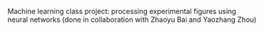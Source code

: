 Machine learning class project: processing experimental figures using neural networks (done in collaboration with Zhaoyu Bai and Yaozhang Zhou)

